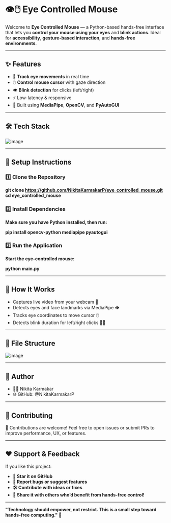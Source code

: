 # 👁️🖱️ Eye Controlled Mouse

Welcome to **Eye Controlled Mouse** — a Python-based hands-free interface that lets you **control your mouse using your eyes** and **blink actions**. Ideal for **accessibility**, **gesture-based interaction**, and **hands-free environments**.

---

## ✨ Features

- 👀 **Track eye movements** in real time  
- 🖱️ **Control mouse cursor** with gaze direction  
- 👁️ **Blink detection** for clicks (left/right)  
- ⚡ Low-latency & responsive  
- 🧠 Built using **MediaPipe**, **OpenCV**, and **PyAutoGUI**

---

## 🛠️ Tech Stack

![image](https://github.com/user-attachments/assets/6c1157d0-c20f-4a63-8250-5057aecc287f)

---

## 🚀 Setup Instructions

### 1️⃣ Clone the Repository

**git clone https://github.com/NikitaKarmakarP/eye_controlled_mouse.git
cd eye_controlled_mouse**

### 2️⃣ Install Dependencies

**Make sure you have Python installed, then run:**

**pip install opencv-python mediapipe pyautogui**

### 3️⃣ Run the Application

**Start the eye-controlled mouse:**

**python main.py**

---

## 🧪 How It Works
- Captures live video from your webcam 🎥
- Detects eyes and face landmarks via MediaPipe 👁️
- Tracks eye coordinates to move cursor 🖱️
- Detects blink duration for left/right clicks 👨‍💻

---

## 📁 File Structure

![image](https://github.com/user-attachments/assets/3a68fe8e-9a03-48f6-b03a-4f1595fd4e7b)

---

## 👤 Author
- 🧑‍💻 Nikita Karmakar
- 🌐 GitHub: @NikitaKarmakarP

---

## 🙌 Contributing
👋 Contributions are welcome!
Feel free to open issues or submit PRs to improve performance, UX, or features.

---

## ❤️ Support & Feedback
If you like this project:

- **🌟 Star it on GitHub**
- **🐞 Report bugs or suggest features**
- **🛠️ Contribute with ideas or fixes**
- **💬 Share it with others who’d benefit from hands-free control!**

---

**"Technology should empower, not restrict. This is a small step toward hands-free computing." 🚀**
